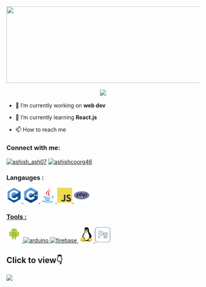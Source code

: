 <div align="center">
<img height="200" width="900" src="https://i.pinimg.com/originals/f1/ed/a4/f1eda4768df8d8135c779772f2833e88.gif">
</div>



<p align="center">

<img src="https://readme-typing-svg.herokuapp.com?color=0d8eceF&size=30&center=true&vCenter=true&width=550&height=70&lines=Hey+There+👋+I'm+Ashish+N+M;">

</p>




- 🔭 I’m currently working on **web dev**

- 🌱 I’m currently learning **React.js**

- 📫 How to reach me 

<h3 align="left">Connect with me:</h3>
<p align="left">
<a href="https://instagram.com/ashish_ash07" target="blank"><img align="center" src="https://raw.githubusercontent.com/rahuldkjain/github-profile-readme-generator/master/src/images/icons/Social/instagram.svg" alt="ashish_ash07" height="30" width="40" /></a>
<a href="https://auth.geeksforgeeks.org/user/ashishcoorg46" target="blank"><img align="center" src="https://raw.githubusercontent.com/rahuldkjain/github-profile-readme-generator/master/src/images/icons/Social/geeks-for-geeks.svg" alt="ashishcoorg46" height="30" width="40" /></a>
</p>

<h3 align="left">Langauges :</h3>
<p align="left"> <a href="https://www.cprogramming.com/" target="_blank" rel="noreferrer"> <img src="https://raw.githubusercontent.com/devicons/devicon/master/icons/c/c-original.svg" alt="c" width="40" height="40"/> </a> <a href="https://www.w3schools.com/cpp/" target="_blank" rel="noreferrer"> <img src="https://raw.githubusercontent.com/devicons/devicon/master/icons/cplusplus/cplusplus-original.svg" alt="cplusplus" width="40" height="40"/> </a> <a href="https://www.java.com" target="_blank" rel="noreferrer"> <img src="https://raw.githubusercontent.com/devicons/devicon/master/icons/java/java-original.svg" alt="java" width="40" height="40"/> <a href="https://www.python.org" target="_blank" rel="noreferrer"> <img src="https://raw.githubusercontent.com/devicons/devicon/master/icons/javascript/javascript-original.svg" alt="python" width="40" height="40"/> <a href="https://www.php.org" target="_blank" rel="noreferrer"> <img src="https://raw.githubusercontent.com/devicons/devicon/master/icons/php/php-original.svg" alt="python" width="40" height="40"/></p>

<h3 align="left">Tools :</h3>
<p align="left"> <a href="https://developer.android.com" target="_blank" rel="noreferrer"> <img src="https://raw.githubusercontent.com/devicons/devicon/master/icons/android/android-original-wordmark.svg" alt="android" width="40" height="40"/> </a>
 <a href="https://www.arduino.cc/" target="_blank" rel="noreferrer"> <img src="https://cdn.worldvectorlogo.com/logos/arduino-1.svg" alt="arduino" width="40" height="40"/>  <a href="https://firebase.google.com/" target="_blank" rel="noreferrer"> <img src="https://www.vectorlogo.zone/logos/firebase/firebase-icon.svg" alt="firebase" width="40" height="40"/>  </a> <a href="https://www.linux.org/" target="_blank" rel="noreferrer"> <img src="https://raw.githubusercontent.com/devicons/devicon/master/icons/linux/linux-original.svg" alt="linux" width="40" height="40"/> </a> <a href="https://opencv.org/" target="_blank" rel="noreferrer"> </a> <a href="https://www.photoshop.com/en" target="_blank" rel="noreferrer"> <img src="https://raw.githubusercontent.com/devicons/devicon/master/icons/photoshop/photoshop-line.svg" alt="photoshop" width="40" height="40"/> </a>  </a> <a href="https://scikit-learn.org/" target="_blank" rel="noreferrer"> </a>

<h2>Click to view👇</h2>
<a href="https://www.holopin.io/@ashish_ash07#" target="_blank" rel="noreferrer"><img src="https://boards.holopin.io/ashish_ash07" /></a>
